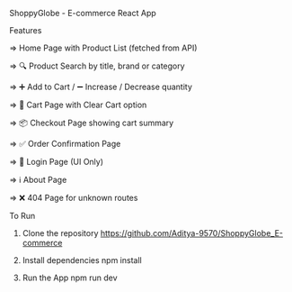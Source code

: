 ShoppyGlobe - E-commerce React App

Features

=> Home Page with Product List (fetched from API)

=> 🔍 Product Search by title, brand or category

=> ➕ Add to Cart / ➖ Increase / Decrease quantity

=> 🛒 Cart Page with Clear Cart option

=> 📦 Checkout Page showing cart summary

=> ✅ Order Confirmation Page

=> 🔑 Login Page (UI Only)

=> ℹ About Page

=> ❌ 404 Page for unknown routes


To Run

1. Clone the repository
https://github.com/Aditya-9570/ShoppyGlobe_E-commerce


2. Install dependencies
npm install

3. Run the App
npm run dev


